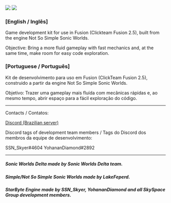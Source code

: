 ![](https://github.com/SSNSkyer/Starbyte/raw/master/images/GIF2.gif)
![](https://github.com/SSNSkyer/Starbyte/raw/master/images/GIF.gif)
### [English / Inglês]

Game development kit for use in Fusion (Clickteam Fusion 2.5), built from the engine Not So Simple Sonic Worlds.

Objective: Bring a more fluid gameplay with fast mechanics and, at the same time, make room for easy code exploration.

### [Portuguese / Português]

Kit de desenvolvimento para uso em Fusion (ClickTeam Fusion 2.5), construido a partir da engine Not So Simple Sonic Worlds.

Objetivo: Trazer uma gameplay mais fluída com mecânicas rápidas e, ao mesmo tempo, abrir espaço para a fácil exploração do código.

------------------------------------------------------------------------------------------------------------------------------------------

Contacts / Contatos:

[Discord (Brazilian server)](https://discord.gg/8PpaYcP)

Discord tags of development team members / Tags do Discord dos membros da equipe de desenvolvimento:

SSN_Skyer#4604
YohananDiamond#2892

------------------------------------------------------------------------------------------------------------------------------------------

##### Sonic Worlds Delta made by Sonic Worlds Delta team.

##### Simple/Not So Simple Sonic Worlds made by LakeFeperd.

##### StarByte Engine made by SSN_Skyer, YohananDiamond and all SkySpace Group development members.
